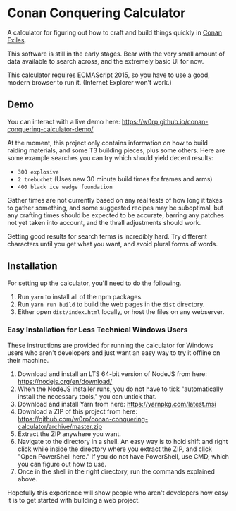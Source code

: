 # Conan Conquering Calculator

A calculator for figuring out how to craft and build things quickly in [Conan
Exiles](https://www.conanexiles.com/).

This software is still in the early stages. Bear with the very small amount of
data available to search across, and the extremely basic UI for now.

This calculator requires ECMAScript 2015, so you have to use a good, modern
browser to run it. (Internet Explorer won't work.)

## Demo

You can interact with a live demo here: https://w0rp.github.io/conan-conquering-calculator-demo/

At the moment, this project only contains information on how to build raiding
materials, and some T3 building pieces, plus some others. Here are some example
searches you can try which should yield decent results:

* `300 explosive`
* `2 trebuchet` (Uses new 30 minute build times for frames and arms)
* `400 black ice wedge foundation`

Gather times are not currently based on any real tests of how long it takes to
gather something, and some suggested recipes may be suboptimal, but any crafting
times should be expected to be accurate, barring any patches not yet taken into
account, and the thrall adjustments should work.

Getting good results for search terms is incredibly hard. Try different
characters until you get what you want, and avoid plural forms of words.

## Installation

For setting up the calculator, you'll need to do the following.

1. Run `yarn` to install all of the npm packages.
2. Run `yarn run build` to build the web pages in the `dist` directory.
3. Either open `dist/index.html` locally, or host the files on any webserver.

### Easy Installation for Less Technical Windows Users

These instructions are provided for running the calculator for Windows users who
aren't developers and just want an easy way to try it offline on their machine.

1. Download and install an LTS 64-bit version of NodeJS from here:
   https://nodejs.org/en/download/
2. When the NodeJS installer runs, you do not have to tick "automatically
   install the necessary tools," you can untick that.
3. Download and install Yarn from here: https://yarnpkg.com/latest.msi
4. Download a ZIP of this project from here: https://github.com/w0rp/conan-conquering-calculator/archive/master.zip
5. Extract the ZIP anywhere you want.
6. Navigate to the directory in a shell. An easy way is to hold shift and right
   click while inside the directory where you extract the ZIP, and click "Open
   PowerShell here." If you do not have PowerShell, use CMD, which you can
   figure out how to use.
7. Once in the shell in the right directory, run the commands explained above.

Hopefully this experience will show people who aren't developers how easy it is
to get started with building a web project.
